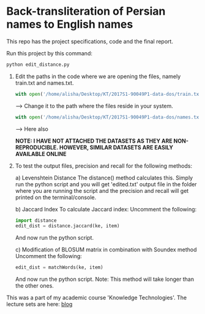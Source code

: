 # Back-transliteration of Persian names to English names

This repo has the project specifications, code and the final report.

Run this project by this command:

```python
python edit_distance.py
```

1) Edit the paths in the code where we are opening the files, namely train.txt and names.txt.

   ```python
   with open('/home/alisha/Desktop/KT/2017S1-90049P1-data-dos/train.txt') as f:
   ```
    --> Change it to the path where the files reside in your system.

   ```python
   with open('/home/alisha/Desktop/KT/2017S1-90049P1-data-dos/names.txt') as f:
   ```
    --> Here also

   **NOTE: I HAVE NOT ATTACHED THE DATASETS AS THEY ARE NON-REPRODUCIBLE. HOWEVER, SIMILAR DATASETS ARE EASILY AVAILABLE ONLINE**

2) To test the output files, precision and recall for the following methods:

   a) Levenshtein Distance
      The distance() method calculates this. Simply run the python script and you will get 'edited.txt' output file in the folder where you are running the script and the precision and recall will get printed on the terminal/console.

   b) Jaccard Index
      To calculate Jaccard index:
      Uncomment the following:
      ```python
      import distance
      edit_dist = distance.jaccard(ke, item)
      ```
      And now run the python script.

   c) Modification of BLOSUM matrix in combination with Soundex method
      Uncomment the following:
      ```python
      edit_dist = matchWords(ke, item)
      ```
      And now run the python script.
      Note: This method will take longer than the other ones.

This was a part of my academic course 'Knowledge Technologies'. The lecture sets are here: [blog](https://alisha17.github.io/machine-learning/2017/11/20/pyladies.html)
